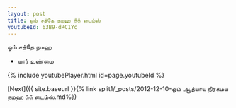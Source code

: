 ```yaml
---
layout: post
title: ஓம் சத்தே நமஹ ௧௧ டைம்ஸ்
youtubeId: 63B9-dRC1Yc
---
```

 
 
 ஓம் சத்தே நமஹ  
 
 -  யார் உண்மை 
 
  
 
  
 
 
 
 
 
 


{% include youtubePlayer.html id=page.youtubeId %}
 
[Next]({{ site.baseurl }}{% link  split1/_posts/2012-12-10-ஓம் ஆத்யாய நிரகமய நமஹ ௧௧ டைம்ஸ்.md%})
 
